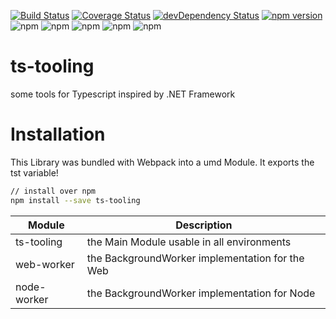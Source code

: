 [![Build Status](https://travis-ci.org/nodejayes/ts-tooling.svg?branch=master)](https://travis-ci.org/nodejayes/ts-tooling)
[![Coverage Status](https://coveralls.io/repos/github/nodejayes/ts-tooling/badge.svg?branch=master)](https://coveralls.io/github/nodejayes/ts-tooling?branch=master)
[![devDependency Status](https://david-dm.org/nodejayes/ts-tooling/dev-status.svg)](https://david-dm.org/nodejayes/ts-tooling#info=devDependencies)
[![npm version](https://badge.fury.io/js/ts-tooling.svg)](https://badge.fury.io/js/ts-tooling)
![npm](https://img.shields.io/npm/l/ts-tooling.svg)
![npm](https://img.shields.io/npm/dt/ts-tooling.svg)
![npm](https://img.shields.io/npm/dw/ts-tooling.svg)
![npm](https://img.shields.io/npm/dm/ts-tooling.svg)
![npm](https://img.shields.io/npm/dy/ts-tooling.svg)

# ts-tooling
some tools for Typescript inspired by .NET Framework

# Installation

This Library was bundled with Webpack into a umd Module.
It exports the tst variable!

```bash
// install over npm
npm install --save ts-tooling
```

| Module      | Description                                     |
|-------------|-------------------------------------------------|
| ts-tooling  | the Main Module usable in all environments      |
| web-worker  | the BackgroundWorker implementation for the Web |
| node-worker | the BackgroundWorker implementation for Node    |
